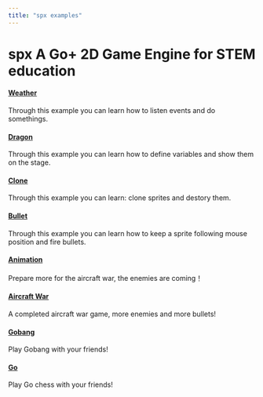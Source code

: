 ```yaml
---
title: "spx examples"
---
```


# spx  A Go+ 2D Game Engine for STEM education

[comment]: <> (## Tutorials)

[comment]: <> ({{% children description=true %}})



#### [Weather](https://goplus.qiniu.com/spx/weather/)
 Through this example you can learn how to listen events and do somethings.

#### [Dragon](https://goplus.qiniu.com/spx/dragon/)
 Through this example you can learn how to define variables and show them on the stage.

#### [Clone](https://goplus.qiniu.com/spx/clone/)
 Through this example you can learn: clone sprites and destory them.

#### [Bullet](https://goplus.qiniu.com/spx/bullet/)
 Through this example you can learn how to keep a sprite following mouse position and fire bullets.

#### [Animation](https://goplus.qiniu.com/spx/animation/)
 Prepare more for the aircraft war, the enemies are coming！

#### [Aircraft War](https://goplus.qiniu.com/spx/aircraftwar/)
 A completed aircraft war game, more enemies and more bullets!

#### [Gobang](https://goplus.qiniu.com/spx/gobang/)
 Play Gobang with your friends!

#### [Go](https://goplus.qiniu.com/spx/go/)
 Play Go chess with your friends!